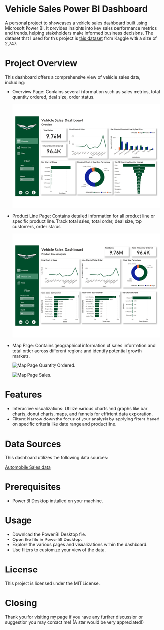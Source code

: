 # Vehicle Sales Power BI Dashboard
A personal project to showcases a vehicle sales dashboard built using Microsoft Power BI. It provides insights into key sales performance metrics and trends, helping stakeholders make informed business decisions. The dataset that I used for this project is [this dataset](https://www.kaggle.com/datasets/ddosad/auto-sales-data) from Kaggle with a size of 2,747.

# Project Overview
This dashboard offers a comprehensive view of vehicle sales data, including:

* Overview Page: Contains several information such as sales metrics, total quantity ordered, deal size, order status.
  
  ![Overview Page.](https://github.com/harisyf/vehicle-sales-dashboard/blob/main/images/vehicle_sales_report_Page_1.png)
  
* Product Line Page: Contains detailed information for all product line or specific product line. Track total sales, total order, deal size, top customers, order status
  
  ![Product Line Page.](https://github.com/harisyf/vehicle-sales-dashboard/blob/main/images/vehicle_sales_report_Page_2.png)

* Map Page: Contains geographical information of sales information and total order across different regions and identify potential growth markets.
  
  ![Map Page Quantity Ordered.](https://github.com/harisyf/vehicle-sales-dashboard/blob/main/images/vehicle_sales_report_Page_3.png)
  
  ![Map Page Sales.](https://github.com/harisyf/vehicle-sales-dashboard/blob/main/images/vehicle_sales_report_Page_4.png)

# Features
* Interactive visualizations: Utilize various charts and graphs like bar charts, donut charts, maps, and funnels for efficient data exploration.
* Filters: Narrow down the focus of your analysis by applying filters based on specific criteria like date range and product line.

# Data Sources
This dashboard utilizes the following data sources:

[Automobile Sales data](https://www.kaggle.com/datasets/ddosad/auto-sales-data)

# Prerequisites

* Power BI Desktop installed on your machine.

# Usage
* Download the Power BI Desktop file.
* Open the file in Power BI Desktop.
* Explore the various pages and visualizations within the dashboard.
* Use filters to customize your view of the data.

# License
This project is licensed under the MIT License.

# Closing
Thank you for visiting my page if you have any further discussion or suggestion you may contact me! (A star would be very appreciated!)


